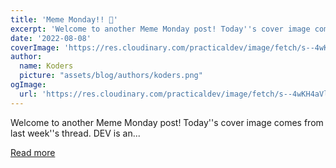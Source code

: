 ```yaml
---
title: 'Meme Monday!! 🐘'
excerpt: 'Welcome to another Meme Monday post! Today''s cover image comes from last week''s thread.  DEV is an...'
date: '2022-08-08'
coverImage: 'https://res.cloudinary.com/practicaldev/image/fetch/s--4wKH4aVl--/c_imagga_scale,f_auto,fl_progressive,h_420,q_auto,w_1000/https://dev-to-uploads.s3.amazonaws.com/uploads/articles/8t48m3f1c2kcrqdr8dv3.png'
author:
  name: Koders
  picture: "assets/blog/authors/koders.png"
ogImage:
  url: 'https://res.cloudinary.com/practicaldev/image/fetch/s--4wKH4aVl--/c_imagga_scale,f_auto,fl_progressive,h_420,q_auto,w_1000/https://dev-to-uploads.s3.amazonaws.com/uploads/articles/8t48m3f1c2kcrqdr8dv3.png'
---
```


Welcome to another Meme Monday post! Today''s cover image comes from last week''s thread.  DEV is an...

[Read more](https://dev.to/ben/meme-monday-23m)
